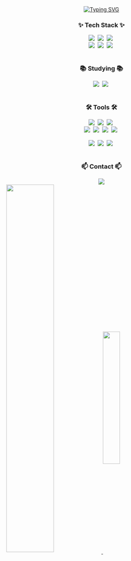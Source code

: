 <div align="center">
 <a href="https://git.io/typing-svg"><img src="https://readme-typing-svg.demolab.com?font=Fira+Code&pause=1000&color=F7BF00&center=true&vCenter=true&width=435&lines=console.log(%22Hello+World!%22)" alt="Typing SVG" /></a>
</div>
<!--타이틀 부분-->
<div align="center">
  <!--<img src="https://github.com/oka1313/oka1313/assets/101691440/92118a53-c5b6-40bc-b130-bf8c398d7b51" />-->
</div>

<!--내용 부분-->
<h3 align="center">✨ Tech Stack ✨</h3>
<div align="center">
  <img src="https://img.shields.io/badge/react-20232a.svg?style=for-the-badge&logo=react&logoColor=61DAFB" />&nbsp
  <img src="https://img.shields.io/badge/styled--components-DB7093?style=for-the-badge&logo=styled-components&logoColor=ffd35b" />&nbsp
  <img src="https://img.shields.io/badge/tailwindcss-1daabb.svg?style=for-the-badge&logo=tailwind-css&logoColor=white" />&nbsp

</div>

<div align="center">
  <img src="https://img.shields.io/badge/javascript-F7DF1E.svg?style=for-the-badge&logo=javascript&logoColor=20232a" />&nbsp
  <img src="https://img.shields.io/badge/html5-E34F26.svg?style=for-the-badge&logo=html5&logoColor=white" />&nbsp
  <img src="https://img.shields.io/badge/css3-1572B6.svg?style=for-the-badge&logo=css3&logoColor=white" />&nbsp
</div>

<br>

<h3 align="center">📚 Studying 📚</h3>
<div align="center">
<!--     <img src="https://img.shields.io/badge/{배지이름}-{css컬러}?style={스타일}&logo={로고}&logoColor={로고컬러}" />&nbsp -->
  <img src="https://img.shields.io/badge/Java-8D6748?style=for-the-badge&logo=Java&logoColor=white" />&nbsp
  <img src="https://img.shields.io/badge/C-A8B9CC?style=for-the-badge&logo=c&logoColor=white" />&nbsp
</div>

<br>

<h3 align="center">🛠 Tools 🛠</h3>
<div align="center">
  <img src="https://img.shields.io/badge/git-F05033.svg?style=for-the-badge&logo=git&logoColor=white" />&nbsp
  <img src="https://img.shields.io/badge/github-181717.svg?style=for-the-badge&logo=github&logoColor=white" />&nbsp
  <img src="https://img.shields.io/badge/Notion-F3F3F3.svg?style=for-the-badge&logo=notion&logoColor=black" />&nbsp
</div>

<div align="center">
  <img src="https://img.shields.io/badge/adobe%20photoshop-08253c.svg?style=for-the-badge&logo=adobe%20photoshop&logoColor=white" />&nbsp
  <img src="https://img.shields.io/badge/adobe%20Illustrator-FF9A00.svg?style=for-the-badge&logo=adobeillustrator&logoColor=white" />&nbsp
  <img src="https://img.shields.io/badge/adobe%20XD-FF61F6.svg?style=for-the-badge&logo=adobexd&logoColor=white" />&nbsp
  <img src="https://img.shields.io/badge/figma-F24E1E.svg?style=for-the-badge&logo=figma&logoColor=white" />&nbsp
</div>

<br>

<div align="center">
  <img src="https://img.shields.io/badge/VSCode-2C2C32.svg?style=for-the-badge&logo=visual-studio-code&logoColor=22ABF3" />&nbsp
  <img src="https://img.shields.io/badge/Androidstudio-3DDC84.svg?style=for-the-badge&logo=androidstudio&logoColor=white" />&nbsp
  <img src="https://img.shields.io/badge/Xcode-147EFB.svg?style=for-the-badge&logo=xcode&logoColor=white" />&nbsp
  
</div>

<br>

<h3 align="center">📫 Contact 📫</h3>
<div align="center">
 
  <a href="mailto:jhin.h8@gmail.com">
    <img src="https://img.shields.io/badge/jhin.h8@gmail.com-D14836?style=for-the-badge&logo=gmail&logoColor=white"/>
  </a>
</div>


  <a href="https://github.com/HwangEojin/github-readme-stats">
    <img height=50% align="center" src="https://github-readme-stats.vercel.app/api?username=HwangEojin" />
  </a>
 
  <a href="https://github.com/HwangEojin/convoychat">
    <img height=30% align="center" src="https://github-readme-stats.vercel.app/api/top-langs?username=HwangEojin&layout=compact&langs_count=8&card_width=320" />
  </a>



